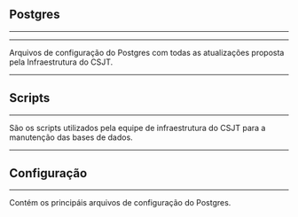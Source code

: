 ## Postgres
--------

--------
Arquivos de configuração do Postgres com todas as atualizações proposta pela Infraestrutura do CSJT.

------
## Scripts
--------
São os scripts utilizados pela equipe de infraestrutura do CSJT para a manutenção das bases de dados.

--------
## Configuração
--------
Contém os principáis arquivos de configuração do Postgres.


